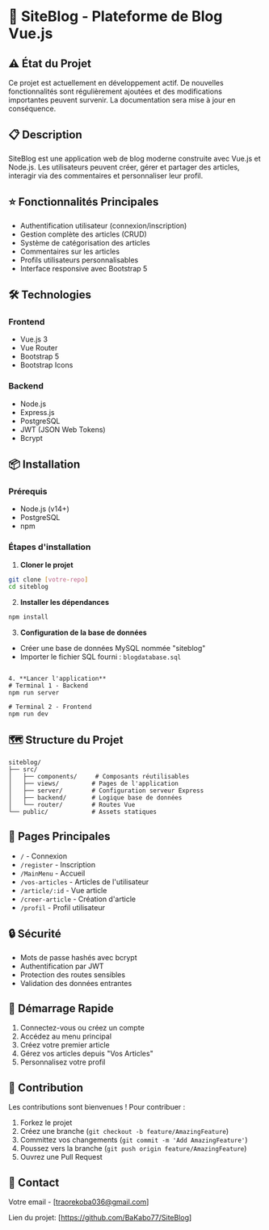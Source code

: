 # 📝 SiteBlog - Plateforme de Blog Vue.js

## ⚠️ État du Projet

Ce projet est actuellement en développement actif. De nouvelles fonctionnalités sont régulièrement ajoutées et des modifications importantes peuvent survenir. La documentation sera mise à jour en conséquence.


## 📋 Description
SiteBlog est une application web de blog moderne construite avec Vue.js et Node.js. Les utilisateurs peuvent créer, gérer et partager des articles, interagir via des commentaires et personnaliser leur profil.

## ⭐ Fonctionnalités Principales
- Authentification utilisateur (connexion/inscription)
- Gestion complète des articles (CRUD)
- Système de catégorisation des articles
- Commentaires sur les articles
- Profils utilisateurs personnalisables
- Interface responsive avec Bootstrap 5

## 🛠️ Technologies
### Frontend
- Vue.js 3
- Vue Router
- Bootstrap 5
- Bootstrap Icons

### Backend
- Node.js
- Express.js
- PostgreSQL
- JWT (JSON Web Tokens)
- Bcrypt

## 📦 Installation

### Prérequis
- Node.js (v14+)
- PostgreSQL
- npm

### Étapes d'installation

1. **Cloner le projet**
```sh
git clone [votre-repo]
cd siteblog
```

2. **Installer les dépendances**
```sh
npm install
```

3. **Configuration de la base de données**
- Créer une base de données MySQL nommée "siteblog"
- Importer le fichier SQL fourni : `blogdatabase.sql`

```

4. **Lancer l'application**
# Terminal 1 - Backend
npm run server

# Terminal 2 - Frontend
npm run dev
```

## 🗺️ Structure du Projet
```
siteblog/
├── src/
│   ├── components/     # Composants réutilisables
│   ├── views/         # Pages de l'application
│   ├── server/        # Configuration serveur Express
│   ├── backend/       # Logique base de données
│   └── router/        # Routes Vue
└── public/            # Assets statiques
```

## 📱 Pages Principales
- `/` - Connexion
- `/register` - Inscription
- `/MainMenu` - Accueil
- `/vos-articles` - Articles de l'utilisateur
- `/article/:id` - Vue article
- `/creer-article` - Création d'article
- `/profil` - Profil utilisateur

## 🔒 Sécurité
- Mots de passe hashés avec bcrypt
- Authentification par JWT
- Protection des routes sensibles
- Validation des données entrantes

## 🚀 Démarrage Rapide
1. Connectez-vous ou créez un compte
2. Accédez au menu principal
3. Créez votre premier article
4. Gérez vos articles depuis "Vos Articles"
5. Personnalisez votre profil

## 🤝 Contribution
Les contributions sont bienvenues ! Pour contribuer :
1. Forkez le projet
2. Créez une branche (`git checkout -b feature/AmazingFeature`)
3. Committez vos changements (`git commit -m 'Add AmazingFeature'`)
4. Poussez vers la branche (`git push origin feature/AmazingFeature`)
5. Ouvrez une Pull Request


## 📧 Contact
Votre email - [traorekoba036@gmail.com]

Lien du projet: [https://github.com/BaKabo77/SiteBlog]
